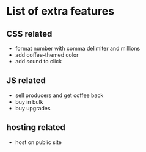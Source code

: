# List of extra features

## CSS related

- format number with comma delimiter and millions
- add coffee-themed color
- add sound to click

## JS related

- sell producers and get coffee back
- buy in bulk
- buy upgrades

## hosting related

- host on public site
